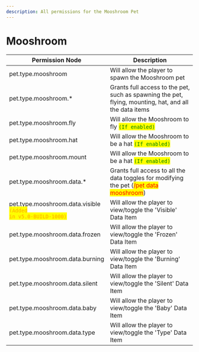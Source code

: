 ```yaml
---
description: All permissions for the Mooshroom Pet
---
```



# Mooshroom
| Permission Node | Description |
| - | - |
| pet.type.mooshroom | Will allow the player to spawn the Mooshroom pet |
| pet.type.mooshroom.* | Grants full access to the pet, such as spawning the pet, flying, mounting, hat, and all the data items |
| pet.type.mooshroom.fly | Will allow the Mooshroom to fly <mark style="color:green;">`(If enabled)`</mark> |
| pet.type.mooshroom.hat | Will allow the Mooshroom to be a hat <mark style="color:green;">`(If enabled)`</mark> |
| pet.type.mooshroom.mount | Will allow the Mooshroom to be a hat <mark style="color:green;">`(If enabled)`</mark> |
| pet.type.mooshroom.data.* | Grants full access to all the data toggles for modifying the pet (<mark style="color:red;">/pet data mooshroom</mark>) |
| pet.type.mooshroom.data.visible<br><mark style="color:orange;"><code>(Added in v5.0-BUILD-1000)</code></mark> | Will allow the player to view/toggle the 'Visible' Data Item |
| pet.type.mooshroom.data.frozen | Will allow the player to view/toggle the 'Frozen' Data Item |
| pet.type.mooshroom.data.burning | Will allow the player to view/toggle the 'Burning' Data Item |
| pet.type.mooshroom.data.silent | Will allow the player to view/toggle the 'Silent' Data Item |
| pet.type.mooshroom.data.baby | Will allow the player to view/toggle the 'Baby' Data Item |
| pet.type.mooshroom.data.type | Will allow the player to view/toggle the 'Type' Data Item |

